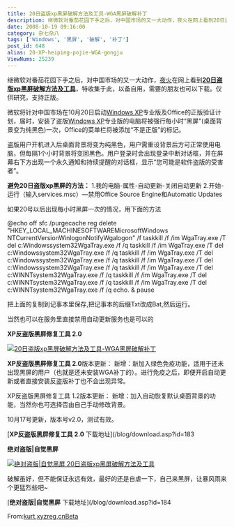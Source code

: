```yaml
---
title: 20日盗版xp黑屏破解方法及工具-WGA黑屏破解补丁
description: 继微软对番茄花园下手之后，对中国市场的又一大动作，夜火在网上看到20日盗版xp黑屏破解方法及工具，特收集于此，以备自用，需要的朋友也可以下载。仅供研究，支持正版。微软将针对中国市场在10月20日启动WindowsXP专业版及Office的正版验证计划，届时，安装了盗版WindowsXP专业版的电脑将被强行每小时“黑屏”(桌面背景变为纯黑色)一次，Office的菜单栏将被添加“不是正版”的标记。
date: 2008-10-19 09:16:00
category: 杂七杂八
tags: ['Windows', '黑屏', '破解', '补丁']
post_id: 648
alias: 20-XP-heiping-pojie-WGA-gongju
ViewNums: 25239
---
```


继微软对番茄花园下手之后，对中国市场的又一大动作，[夜火](/blog/)在网上看到[**20日盗版xp黑屏破解方法及工具**](/blog/20-xp-heiping-pojie-wga-gongju)，特收集于此，以备自用，需要的朋友也可以下载。仅供研究，支持正版。

微软将针对中国市场在10月20日启动[Windows XP](/blog/deepin-ghost-xp-sp3-v90-iso)专业版及Office的正版验证计划，届时，安装了盗版[Windows XP](/blog/deepin-litexp-windows-xp-sp3-v62)专业版的电脑将被强行每小时“黑屏”(桌面背景变为纯黑色)一次，Office的菜单栏将被添加“不是正版”的标记。

盗版用户开机进入后桌面背景将变为纯黑色，用户需重设背景后方可正常使用电脑，但每隔1个小时背景将变回黑色。用户登录时会出现登录中断对话框，并在屏幕右下方出现一个永久通知和持续提醒的对话框，显示“您可能是软件盗版的受害者”。

**避免20日盗版xp黑屏的方法：**
1.我的电脑-属性-自动更新-关闭自动更新
2.开始-运行（输入services.msc）—禁用Office Source Engine和Automatic Updates

如果20号以后出现每小时黑屏一次的情况，用下面的方法

@echo off
sfc /purgecache
reg delete "HKEY_LOCAL_MACHINESOFTWAREMicrosoftWindows NTCurrentVersionWinlogonNotifyWgalogon" /f
taskkill /f /im WgaTray.exe /T
del c:Windowssystem32WgaTray.exe /f /q
taskkill /f /im WgaTray.exe /T
del c:Windowssystem32WgaTray.exe /f /q
taskkill /f /im WgaTray.exe /T
del c:Windowssystem32WgaTray.exe /f /q
taskkill /f /im WgaTray.exe /T
del c:Windowssystem32WgaTray.exe /f /q
taskkill /f /im WgaTray.exe /T
del c:WINNTsystem32WgaTray.exe /f /q
taskkill /f /im WgaTray.exe /T
del c:WINNTsystem32WgaTray.exe /f /q
taskkill /f /im WgaTray.exe /T
del c:WINNTsystem32WgaTray.exe /f /q
echo. & pause

把上面的复制到记事本里保存,把记事本的后缀Txt改成Bat,然后运行。

当然也可以在服务里直接禁用自动更新服务也是可以的

**XP反盗版黑屏修复工具 2.0**

[![20日盗版xp黑屏破解方法及工具-WGA黑屏破解补丁](http://www.xyzreg.net/xyzwga.jpg "20日盗版xp黑屏破解方法及工具-WGA黑屏破解补丁")](/blog/20-xp-heiping-pojie-wga-gongju)

**XP反盗版黑屏修复工具 2.0**版本更新：
新增：新加入绿色免疫功能，适用于还未出现黑屏的用户（也就是还未安装WGA补丁的）。进行免疫之后，即便开启自动更新或者直接安装反盗版补丁也不会出现异常。

XP反盗版黑屏修复工具 1.2版本更新：
新增：加入自动恢复默认桌面背景的功能，当然你也可选择否由自己手动修改背景。

10月17号更新，版本号v2.0，测试有效。

[**XP反盗版黑屏修复工具 2.0** 下载地址](/blog/download.asp?id=183

**绝对盗版|自觉黑屏**

[![绝对盗版|自觉黑屏 20日盗版xp黑屏破解方法及工具](http://www.cnbeta.com/upimg/081018/ugmbbc_104850.jpg)](/blog/20-xp-heiping-pojie-wga-gongju)

破解虽好，但不能保证永远有效，最好的还是自虐一下，自己来黑屏，让暴风雨来个更猛烈些吧~

[**绝对盗版|自觉黑屏** 下载地址](/blog/download.asp?id=184

From:[kurt](http://kurt.ruyiblog.com),[xyzreg](http://www.xyzreg.net/blog/),[cnBeta](http://www.cnBeta.com)

